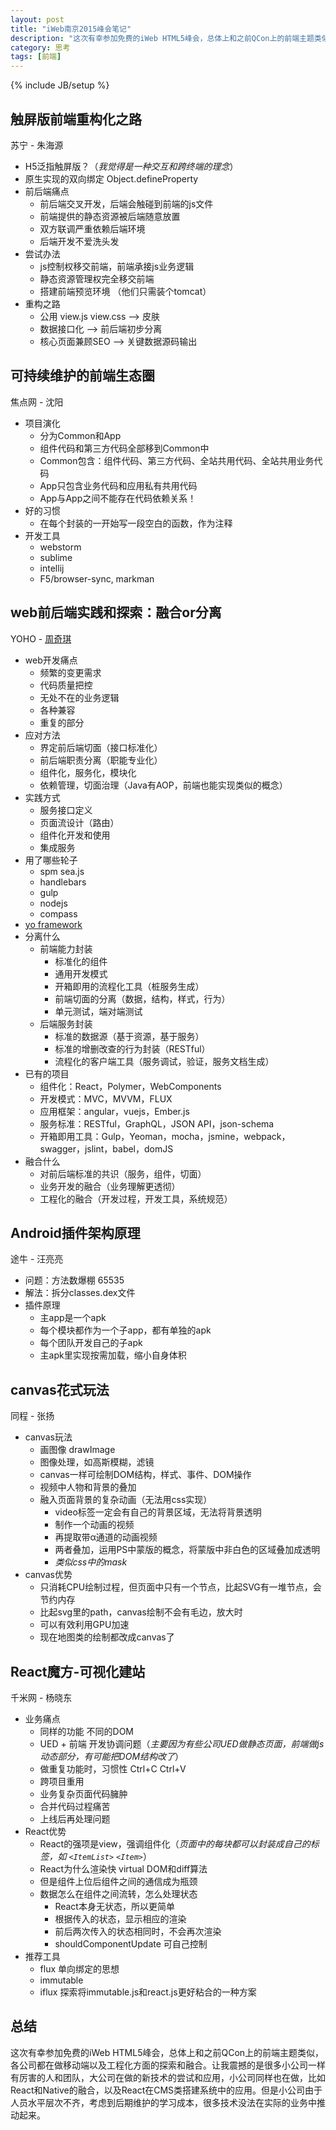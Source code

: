 ```yaml
---
layout: post
title: "iWeb南京2015峰会笔记"
description: "这次有幸参加免费的iWeb HTML5峰会，总体上和之前QCon上的前端主题类似，各公司都在做移动端以及工程化方面的探索和融合。让我震撼的是很多小公司一样有厉害的人和团队，大公司在做的新技术的尝试和应用，小公司同样也在做，比如React和Native的融合，以及React在CMS类搭建系统中的应用。但是小公司由于人员水平层次不齐，考虑到后期维护的学习成本，很多技术没法在实际的业务中推动起来。"
category: 思考
tags: [前端]
---
```

{% include JB/setup %}


触屏版前端重构化之路
------------------
苏宁 - 朱海源

- H5泛指触屏版？（*我觉得是一种交互和跨终端的理念*）
- 原生实现的双向绑定 Object.defineProperty
- 前后端痛点
	- 前后端交叉开发，后端会触碰到前端的js文件
	- 前端提供的静态资源被后端随意放置
	- 双方联调严重依赖后端环境
	- 后端开发不爱洗头发
- 尝试办法
	- js控制权移交前端，前端承接js业务逻辑
	- 静态资源管理权完全移交前端
	- 搭建前端预览环境 （他们只需装个tomcat）
- 重构之路
	- 公用 view.js view.css --> 皮肤
	- 数据接口化 --> 前后端初步分离
	- 核心页面兼顾SEO --> 关键数据源码输出


可持续维护的前端生态圈
--------------------
焦点网 - 沈阳

- 项目演化
	- 分为Common和App
	- 组件代码和第三方代码全部移到Common中
	- Common包含：组件代码、第三方代码、全站共用代码、全站共用业务代码
	- App只包含业务代码和应用私有共用代码
	- App与App之间不能存在代码依赖关系！
- 好的习惯
	- 在每个封装的一开始写一段空白的函数，作为注释
- 开发工具
	- webstorm
	- sublime
	- intellij
	- F5/browser-sync, markman


web前后端实践和探索：融合or分离
----------------------------
YOHO - [周奇琪](https://github.com/h1bomb)

- web开发痛点
	- 频繁的变更需求
	- 代码质量把控
	- 无处不在的业务逻辑
	- 各种兼容
	- 重复的部分
- 应对方法
	- 界定前后端切面（接口标准化）
	- 前后端职责分离（职能专业化）
	- 组件化，服务化，模块化
	- 依赖管理，切面治理（Java有AOP，前端也能实现类似的概念）
- 实践方式
	- 服务接口定义
	- 页面流设计（路由）
	- 组件化开发和使用
	- 集成服务
- 用了哪些轮子
	- spm sea.js
	- handlebars
	- gulp
	- nodejs
	- compass
- [yo framework](https://github.com/h1bomb/yo)
- 分离什么
	- 前端能力封装
		- 标准化的组件
		- 通用开发模式
		- 开箱即用的流程化工具（桩服务生成）
		- 前端切面的分离（数据，结构，样式，行为）
		- 单元测试，端对端测试
	- 后端服务封装
		- 标准的数据源（基于资源，基于服务）
		- 标准的增删改查的行为封装（RESTful）
		- 流程化的客户端工具（服务调试，验证，服务文档生成）
- 已有的项目
	- 组件化：React，Polymer，WebComponents
	- 开发模式：MVC，MVVM，FLUX
	- 应用框架：angular，vuejs，Ember.js
	- 服务标准：RESTful，GraphQL，JSON API，json-schema
	- 开箱即用工具：Gulp，Yeoman，mocha，jsmine，webpack，swagger，jslint，babel，domJS
- 融合什么
	- 对前后端标准的共识（服务，组件，切面）
	- 业务开发的融合（业务理解更透彻）
	- 工程化的融合（开发过程，开发工具，系统规范）


Android插件架构原理
-------------------
途牛 - 汪亮亮

- 问题：方法数爆棚 65535
- 解法：拆分classes.dex文件
- 插件原理
	- 主app是一个apk
	- 每个模块都作为一个子app，都有单独的apk
	- 每个团队开发自己的子apk
	- 主apk里实现按需加载，缩小自身体积


canvas花式玩法
--------------
同程 - 张扬

- canvas玩法
	- 画图像 drawImage
	- 图像处理，如高斯模糊，滤镜
	- canvas一样可绘制DOM结构，样式、事件、DOM操作
	- 视频中人物和背景的叠加
	- 融入页面背景的复杂动画（无法用css实现）
		- video标签一定会有自己的背景区域，无法将背景透明
		- 制作一个动画的视频
		- 再提取带α通道的动画视频
		- 两者叠加，运用PS中蒙版的概念，将蒙版中非白色的区域叠加成透明
		- *类似css中的mask*
- canvas优势
	- 只消耗CPU绘制过程，但页面中只有一个节点，比起SVG有一堆节点，会节约内存
	- 比起svg里的path，canvas绘制不会有毛边，放大时
	- 可以有效利用GPU加速
	- 现在地图类的绘制都改成canvas了


React魔方-可视化建站
-------------------
千米网 - 杨晓东

- 业务痛点
	- 同样的功能 不同的DOM
	- UED + 前端 开发协调问题（*主要因为有些公司UED做静态页面，前端做js动态部分，有可能把DOM结构改了*）
	- 做重复功能时，习惯性 Ctrl+C Ctrl+V
	- 跨项目重用
	- 业务复杂页面代码臃肿
	- 合并代码过程痛苦
	- 上线后再处理问题
- React优势
	- React的强项是view，强调组件化（*页面中的每块都可以封装成自己的标签，如 `<ItemList>` `<Item>`*）
	- React为什么渲染快 virtual DOM和diff算法
	- 但是组件上位后组件之间的通信成为瓶颈
	- 数据怎么在组件之间流转，怎么处理状态
		- React本身无状态，所以更简单
		- 根据传入的状态，显示相应的渲染
		- 前后两次传入的状态相同时，不会再次渲染
		- shouldComponentUpdate 可自己控制
- 推荐工具
	- flux 单向绑定的思想
	- immutable
	- iflux 探索将immutable.js和react.js更好粘合的一种方案


总结
-----
这次有幸参加免费的iWeb HTML5峰会，总体上和之前QCon上的前端主题类似，各公司都在做移动端以及工程化方面的探索和融合。让我震撼的是很多小公司一样有厉害的人和团队，大公司在做的新技术的尝试和应用，小公司同样也在做，比如React和Native的融合，以及React在CMS类搭建系统中的应用。但是小公司由于人员水平层次不齐，考虑到后期维护的学习成本，很多技术没法在实际的业务中推动起来。
